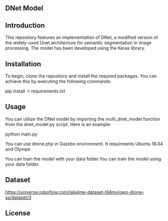 ## DNet Model

## Introduction

This repository features an implementation of DNet, a modified version of the widely-used Unet architecture for semantic segmentation in image processing. The model has been developed using the Keras library.

## Installation

To begin, clone the repository and install the required packages. You can achieve this by executing the following commands:

pip install -r requirements.txt

## Usage

You can utilize the DNet model by importing the multi_dnet_model function from the dnet_model.py script. Here is an example:

python main.py

You can use drone.php in Gazebo environment. It requirments Ubuntu 18.04 and Olympe

You can train the model with your data folder.You can train the model using your data folder.

## Dataset

https://universe.roboflow.com/labelme-dataset-l94mv/own-drone-ss/dataset/3

## License
